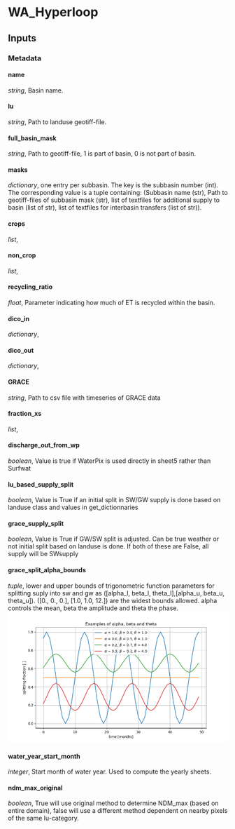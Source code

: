 # WA_Hyperloop

## Inputs

### Metadata

#### name
*string*, Basin name.

#### lu
*string*, Path to landuse geotiff-file.

#### full_basin_mask
*string*, Path to geotiff-file, 1 is part of basin, 0 is not part of basin.

#### masks
*dictionary*, one entry per subbasin. The key is the subbasin number (int). The corresponding value is a tuple containing:   (Subbasin name (str), Path to geotiff-files of subbasin mask (str), list of textfiles for additional supply to basin (list of str), list of textfiles for interbasin transfers (list of str)).

#### crops
*list*, 

#### non_crop
*list*, 

#### recycling_ratio
*float*, Parameter indicating how much of ET is recycled within the basin.

#### dico_in
*dictionary*, 

#### dico_out
*dictionary*,

#### GRACE
*string*, Path to csv file with timeseries of GRACE data

#### fraction_xs
*list*, 

#### discharge_out_from_wp
*boolean*, Value is true if WaterPix is used directly in sheet5 rather than Surfwat

#### lu_based_supply_split
*boolean*, Value is True if an initial split in SW/GW supply is done based on landuse class and values in get_dictionnaries

#### grace_supply_split
*boolean*, Value is True if GW/SW split is adjusted. Can be true weather or not initial split based on landuse is done. If both of these are False, all supply will be SWsupply

#### grace_split_alpha_bounds
*tuple*, lower and upper bounds of trigonometric function parameters for splitting suply into sw and gw as ([alpha_l, beta_l, theta_l],[alpha_u, beta_u, theta_u]). ([0., 0., 0.], [1.0, 1.0, 12.]) are the widest bounds allowed. alpha controls the mean, beta the amplitude and theta the phase.
![alt text](./docs/alpha_beta_theta.png "alpha_beta_theta")

#### water_year_start_month
*integer*, Start month of water year. Used to compute the yearly sheets.

#### ndm_max_original
*boolean*, True will use original method to determine NDM_max (based on entire domain), false will use a different method dependent on nearby pixels of the same lu-category.
